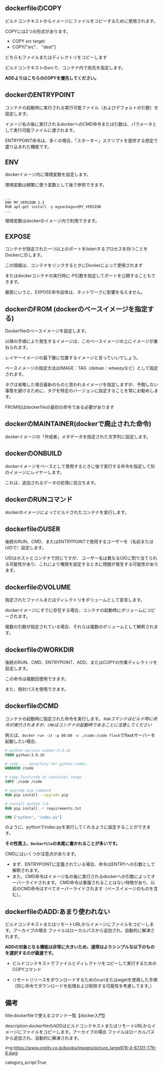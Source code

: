





## dockerfileのCOPY

ビルドコンテキストからイメージにファイルをコピーするために使用されます。 

COPYには2つの形式があります。

- COPY src target
- COPY["src"、 "dest"]

どちらもファイルまたはディレクトリをコピーします

ビルドコンテキストのsrcで、コンテナ内で宛先を指定します。 

**ADDよりはこちらのCOPYを優先してください。**



## dockerのENTRYPOINT

コンテナの起動時に実行される実行可能ファイル（およびデフォルトの引数）を設定します。

イメージ名の後に実行されるdockerへのCMD命令または引数は、パラメータとして実行可能ファイルに渡されます。 

ENTRYPOINT命令は、多くの場合、「スターター」スクリプトを提供する想定で盛り込まれた機能です。


## ENV

dockerイメージ内に環境変数を設定します。

環境変数は頻繁に使う変数として後で参照できます。

<pre><code>
...
ENV MY_VERSION 1.3
RUN apt-get install -y mypackage=$MY_VERSION
...
</code></pre>

環境変数はdockerのイメージ内で利用できます。

## EXPOSE

コンテナが指定された一つ以上のポートをlistenするプロセスを持つことをDockerに示します。

この情報は、コンテナをリンクするときにDockerによって使用されます

またはdockerコンテナの実行時に-P引数を指定してポートを公開することもできます。

厳密にいうと、EXPOSE命令自体は、ネットワークに影響を与えません。


## dockerのFROM (dockerのベースイメージを指定する)

Dockerfileのベースイメージを設定します。

以降の手順により発生するイメージは、このベースイメージの上にイメージが重ねられます。

レイヤーイメージの最下層に位置するイメージと言っていいでしょう。

ベースイメージの指定方法はIMAGE：TAG（debian：wheezyなど）として指定されます。

タグは省略した場合最新のものと思われるイメージを指定しますが、予期しない事態を避けるために、タグを特定のバージョンに設定することを常にお勧めします。

FROM句はdockerfileの最初の命令である必要があります


## dockerのMAINTAINER(dockerで廃止された命令)

dockerイメージの「作成者」メタデータを指定された文字列に設定します。

## dockerのONBUILD

dockerイメージをベースとして使用するときに後で実行する命令を指定して別のイメージにレイヤーします。

これは、追加されるデータの処理に役立ちます。

## dockerのRUNコマンド

dockerのイメージによってビルドされたコンテナを実行します。



## dockerfileのUSER

後続のRUN、CMD、またはENTRYPOINTで使用するユーザーを（名前またはUIDで）設定します。

UIDはホストとコンテナで同じですが、
ユーザー名は異なるUIDに割り当てられる可能性があり、これにより権限を設定するときに問題が発生する可能性があります。



## dockerfileのVOLUME

指定されたファイルまたはディレクトリをボリュームとして宣言します。

dockerイメージにすでに存在する場合、コンテナの起動時にボリュームにコピーされます。

複数の引数が指定されている場合、それらは複数のボリュームとして解釈されます。


## dockerfileのWORKDIR

後続のRUN、CMD、ENTRYPOINT、ADD、またはCOPYの作業ディレクトリを設定します。

この命令は複数回使用できます。

また、相対パスを使用できます。



## dockerfileのCMD

コンテナの起動時に指定された命令を実行します。
*`RUN`コマンドはビルド時に命令が実行されますが、`CMD`はコンテナの起動時であることに注意してください*

例えば、`docker run -it -p 80:80 -v ./code:/code flask`でflaskサーバーを起動したい場合、

```Dockerfile
# python version number:3.9.16
FROM python:3.9.16

# code ... directory for python codes.
WORKDIR /code

# copy localcode to container image.
COPY ./code /code

# upgrade pip command
RUN pip install --upgrade pip 

# install python lib 
RUN pip install -r requirements.txt

CMD ["python", "index.py"]
```

のように、pythonでindex.pyを実行してくれるように設定することができます。

**その性質上、`Dockerfile`の末尾に書かれることが多いです。**

CMDにはいくつか注意点があります。

- まず、ENTRYPOINTに定義されている場合、命令はENTRYへの引数として解釈されます。
- また、CMD命令はイメージ名の後に実行されるdockerへの引数によってオーバーライドされます。
CMD命令は重複されることはない特徴があり、以前のCMD命令はすべてオーバーライドされます（ベースイメージのものを含む）。




## dockerfileのADD:あまり使われない

ビルドコンテキストまたはリモートURLからイメージにファイルをコピーします。アーカイブの場合
ファイルはローカルパスから追加され、自動的に解凍されます。

**ADDの対象となる機能は非常に大きいため、通常はよりシンプルな以下のものを選択するのが最適です。**

- ビルドコンテキストでファイルとディレクトリをコピーして実行するためのCOPYコマンド

- リモートリソースをダウンロードするためのcurlまたはwgetを使用した手順（同じ命令でダウンロードを処理および削除する可能性を考慮してます。）





## 備考


title:dockerfileで使えるコマンド一覧【docker入門】

description:dockerfileのADDはビルドコンテキストまたはリモートURLからイメージにファイルをコピーします。アーカイブの場合
ファイルはローカルパスから追加され、自動的に解凍されます。

img:https://www.oreilly.co.jp/books/images/picture_large978-4-87311-776-8.jpeg

category_script:True


